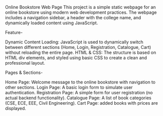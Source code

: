 Online Bookstore Web Page
This project is a simple static webpage for an online bookstore using modern web development practices. The webpage includes a navigation sidebar, a header with the college name, and dynamically loaded content using JavaScript.

Feature-

Dynamic Content Loading: JavaScript is used to dynamically switch between different sections (Home, Login, Registration, Catalogue, Cart) without reloading the entire page.
HTML & CSS: The structure is based on HTML div elements, and styled using basic CSS to create a clean and professional layout.


Pages & Sections-

Home Page: Welcome message to the online bookstore with navigation to other sections.
Login Page: A basic login form to simulate user authentication.
Registration Page: A simple form for user registration (no actual backend functionality).
Catalogue Page: A list of book categories (CSE, ECE, EEE, Civil Engineering).
Cart Page: added books with prices are displayed.
